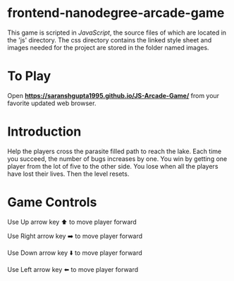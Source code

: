 frontend-nanodegree-arcade-game
===============================

This game is scripted in *JavaScript*, the source files of which are located in the 'js' directory. The  css directory contains the linked style sheet and images needed for the project are stored in the folder named images.

To Play
=======
Open **https://saranshgupta1995.github.io/JS-Arcade-Game/** from your favorite updated web browser.

Introduction
==
Help the players cross the parasite filled path to reach the lake. Each time you succeed, the number of bugs increases by one. You win by getting one player from the lot of five to the other side. You lose when all the players have lost their lives. Then the level resets.


Game Controls
==
Use Up arrow key :arrow_up: to move player forward

Use Right arrow key :arrow_right: to move player forward

Use Down arrow key :arrow_down: to move player forward

Use Left arrow key :arrow_left: to move player forward
